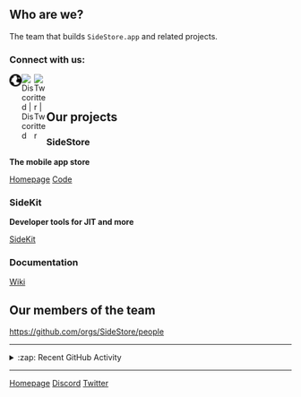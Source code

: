 <!-- 
Docs: How to use GitHub README and actions to auto-generate embedded content.
https://github.com/anuraghazra/github-readme-stats
https://www.youtube.com/watch?v=n6d4KHSKqGk
https://github.com/rahuldkjain/github-profile-readme-generator
 -->

## Who are we?

The team that builds `SideStore.app` and related projects.

### Connect with us:

<!--
[![Website](https://img.shields.io/website?label=sidestore.io&style=for-the-badge&url=https://sidestore.io)](https://sidestore.io)
[![Twitter Follow](https://img.shields.io/twitter/follow/sidestore_io?color=1DA1F2&logo=twitter&style=for-the-badge)](https://twitter.com/intent/follow?original_referer=https%3A%2F%2Fgithub.com%2Fsidestore&screen_name=sidestore)
[![GitHub Followers](https://img.shields.io/github/followers/sidestore?style=for-the-badge)]()
[![GitHub Sponsors](https://img.shields.io/github/sponsors/sidestore?style=for-the-badge
)]() 
-->

[<img align="left" alt="sidestore.io" width="22px" src="https://raw.githubusercontent.com/iconic/open-iconic/master/svg/globe.svg" />][website]
[<img align="left" alt="Discord | Discord" width="22px" src="https://cdn.jsdelivr.net/npm/simple-icons@v3/icons/discord.svg" />][discord]
[<img align="left" alt="Twitter | Twitter" width="22px" src="https://cdn.jsdelivr.net/npm/simple-icons@v3/icons/twitter.svg" />][twitter]

<br />
<br />

## Our projects

### SideStore

__The mobile app store__

[Homepage][website]
[Code][git.sidestore]

### SideKit

__Developer tools for JIT and more__

[SideKit][git.sidekit]

### Documentation

[Wiki][wiki]

## Our members of the team

https://github.com/orgs/SideStore/people

---

<details>
  <summary>:zap: Recent GitHub Activity</summary>

<!--START_SECTION:activity-->
1. 🗣 Commented on [#768](https://github.com/SideStore/SideStore/issues/768) in [SideStore/SideStore](https://github.com/SideStore/SideStore)
2. 🗣 Commented on [#768](https://github.com/SideStore/SideStore/issues/768) in [SideStore/SideStore](https://github.com/SideStore/SideStore)
3. ❗️ Reopened issue [#768](https://github.com/SideStore/SideStore/issues/768) in [SideStore/SideStore](https://github.com/SideStore/SideStore)
4. ❗️ Closed issue [#768](https://github.com/SideStore/SideStore/issues/768) in [SideStore/SideStore](https://github.com/SideStore/SideStore)
5. ❗️ Opened issue [#768](https://github.com/SideStore/SideStore/issues/768) in [SideStore/SideStore](https://github.com/SideStore/SideStore)
6. 🗣 Commented on [#766](https://github.com/SideStore/SideStore/issues/766) in [SideStore/SideStore](https://github.com/SideStore/SideStore)
7. ❗️ Closed issue [#767](https://github.com/SideStore/SideStore/issues/767) in [SideStore/SideStore](https://github.com/SideStore/SideStore)
8. 🗣 Commented on [#767](https://github.com/SideStore/SideStore/issues/767) in [SideStore/SideStore](https://github.com/SideStore/SideStore)
9. 🗣 Commented on [#767](https://github.com/SideStore/SideStore/issues/767) in [SideStore/SideStore](https://github.com/SideStore/SideStore)
10. 🗣 Commented on [#767](https://github.com/SideStore/SideStore/issues/767) in [SideStore/SideStore](https://github.com/SideStore/SideStore)
11. 🗣 Commented on [#763](https://github.com/SideStore/SideStore/issues/763) in [SideStore/SideStore](https://github.com/SideStore/SideStore)
12. 🗣 Commented on [#767](https://github.com/SideStore/SideStore/issues/767) in [SideStore/SideStore](https://github.com/SideStore/SideStore)
13. 🗣 Commented on [#767](https://github.com/SideStore/SideStore/issues/767) in [SideStore/SideStore](https://github.com/SideStore/SideStore)
14. 🗣 Commented on [#767](https://github.com/SideStore/SideStore/issues/767) in [SideStore/SideStore](https://github.com/SideStore/SideStore)
15. 🗣 Commented on [#767](https://github.com/SideStore/SideStore/issues/767) in [SideStore/SideStore](https://github.com/SideStore/SideStore)
16. ❗️ Opened issue [#767](https://github.com/SideStore/SideStore/issues/767) in [SideStore/SideStore](https://github.com/SideStore/SideStore)
17. 🗣 Commented on [#766](https://github.com/SideStore/SideStore/issues/766) in [SideStore/SideStore](https://github.com/SideStore/SideStore)
18. ❗️ Opened issue [#766](https://github.com/SideStore/SideStore/issues/766) in [SideStore/SideStore](https://github.com/SideStore/SideStore)
19. ❗️ Opened issue [#764](https://github.com/SideStore/SideStore/issues/764) in [SideStore/SideStore](https://github.com/SideStore/SideStore)
20. ❗️ Opened issue [#763](https://github.com/SideStore/SideStore/issues/763) in [SideStore/SideStore](https://github.com/SideStore/SideStore)
<!--END_SECTION:activity-->

</details>

---

[Homepage][patreon] [Discord][discord] [Twitter][twitter]

<!--
- [Patreon][patreon]
- [OpenCollective][opencollective]
- [YouTube][youtube]
-->

[website]: https://sidestore.io
[wiki]: https://wiki.sidestore.io
[twitter]: https://twitter.com/sidestore_io
[discord]: https://discord.gg/sidestore-949183273383395328
[youtube]: https://youtube.com/TODO
[patreon]: https://www.patreon.com/SideStore
[opencollective]: https://opencollective.com/TODO
[git.sidestore]: https://github.com/SideStore/SideStore/
[git.sidekit]: https://github.com/SideStore/SideKit

